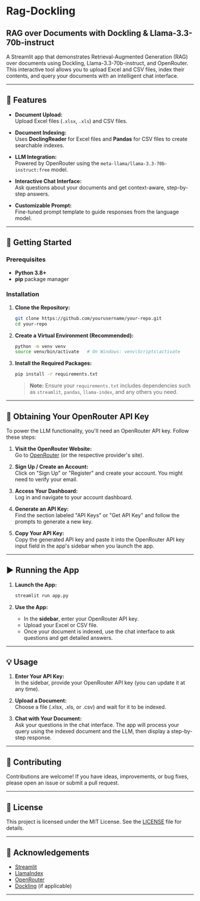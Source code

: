 # Rag-Dockling

## RAG over Documents with Dockling & Llama-3.3-70b-instruct

A Streamlit app that demonstrates Retrieval-Augmented Generation (RAG) over documents using Dockling, Llama-3.3-70b-instruct, and OpenRouter. This interactive tool allows you to upload Excel and CSV files, index their contents, and query your documents with an intelligent chat interface.

---

## 🚀 Features

- **Document Upload:**  
  Upload Excel files (`.xlsx`, `.xls`) and CSV files.
  
- **Document Indexing:**  
  Uses **DoclingReader** for Excel files and **Pandas** for CSV files to create searchable indexes.
  
- **LLM Integration:**  
  Powered by OpenRouter using the `meta-llama/llama-3.3-70b-instruct:free` model.
  
- **Interactive Chat Interface:**  
  Ask questions about your documents and get context-aware, step-by-step answers.
  
- **Customizable Prompt:**  
  Fine-tuned prompt template to guide responses from the language model.

---

## 🔧 Getting Started

### Prerequisites

- **Python 3.8+**
- **pip** package manager

### Installation

1. **Clone the Repository:**

   ```bash
   git clone https://github.com/yourusername/your-repo.git
   cd your-repo


2. **Create a Virtual Environment (Recommended):**

   ```bash
   python -m venv venv
   source venv/bin/activate   # On Windows: venv\Scripts\activate
   ```

3. **Install the Required Packages:**

   ```bash
   pip install -r requirements.txt
   ```

   > **Note:** Ensure your `requirements.txt` includes dependencies such as `streamlit`, `pandas`, `llama-index`, and any others you need.

---

## 🔑 Obtaining Your OpenRouter API Key

To power the LLM functionality, you'll need an OpenRouter API key. Follow these steps:

1. **Visit the OpenRouter Website:**  
   Go to [OpenRouter](https://openrouter.ai/) (or the respective provider's site).

2. **Sign Up / Create an Account:**  
   Click on "Sign Up" or "Register" and create your account. You might need to verify your email.

3. **Access Your Dashboard:**  
   Log in and navigate to your account dashboard.

4. **Generate an API Key:**  
   Find the section labeled "API Keys" or "Get API Key" and follow the prompts to generate a new key.

5. **Copy Your API Key:**  
   Copy the generated API key and paste it into the OpenRouter API key input field in the app's sidebar when you launch the app.

---

## ▶️ Running the App

1. **Launch the App:**

   ```bash
   streamlit run app.py
   ```

2. **Use the App:**

   - In the **sidebar**, enter your OpenRouter API key.
   - Upload your Excel or CSV file.
   - Once your document is indexed, use the chat interface to ask questions and get detailed answers.

---

## 💡 Usage

1. **Enter Your API Key:**  
   In the sidebar, provide your OpenRouter API key (you can update it at any time).

2. **Upload a Document:**  
   Choose a file (.xlsx, .xls, or .csv) and wait for it to be indexed.

3. **Chat with Your Document:**  
   Ask your questions in the chat interface. The app will process your query using the indexed document and the LLM, then display a step-by-step response.

---

## 🤝 Contributing

Contributions are welcome! If you have ideas, improvements, or bug fixes, please open an issue or submit a pull request.

---

## 📄 License

This project is licensed under the MIT License. See the [LICENSE](LICENSE) file for details.

---

## 🙏 Acknowledgements

- [Streamlit](https://streamlit.io/)
- [LlamaIndex](https://gpt-index.readthedocs.io/)
- [OpenRouter](https://openrouter.ai/)
- [Dockling](#) (if applicable)

---



